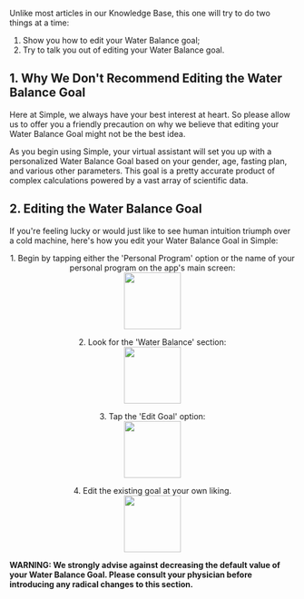 Unlike most articles in our Knowledge Base, this one will try to do two things at a time:

1. Show you how to edit your Water Balance goal;
2. Try to talk you out of editing your Water Balance goal.

## 1. Why We Don't Recommend Editing the Water Balance Goal

Here at Simple, we always have your best interest at heart. So please allow us to offer you a friendly precaution on why we believe that editing your Water Balance Goal might not be the best idea.

As you begin using Simple, your virtual assistant will set you up with a personalized Water Balance Goal based on your gender, age, fasting plan, and various other parameters. This goal is a pretty accurate product of complex calculations powered by a vast array of scientific data.

## 2. Editing the Water Balance Goal

If you're feeling lucky or would just like to see human intuition triumph over a cold machine, here's how you edit your Water Balance Goal in Simple:

<p align="center"> 1. Begin by tapping either the 'Personal Program' option or the name of your personal program on the app's main screen: <br/>
  <img width="100" src="https://dkea7qxfae4ft.cloudfront.net/kb/personal.png">
</p>

<p align="center"> 2. Look for the 'Water Balance' section: <br/>
  <img width="100" src="https://dkea7qxfae4ft.cloudfront.net/kb/wbalance.png">
</p>

<p align="center"> 3. Tap the 'Edit Goal' option: <br/>
  <img width="100" src="https://dkea7qxfae4ft.cloudfront.net/kb/edigoal.png">
</p>

<p align="center"> 4. Edit the existing goal at your own liking. <br/>
  <img width="100" src="https://dkea7qxfae4ft.cloudfront.net/kb/IMAGE+2020-04-02+00%3A28%3A50.jpg">
</p>

**WARNING: We strongly advise against decreasing the default value of your Water Balance Goal. Please consult your physician before introducing any radical changes to this section.**